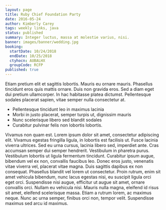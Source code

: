 ```yaml
---
layout: page
title: Ruby Chief Foundation Party
date: 2016-05-24
author: Kimberly Carey
tags: weekly links, java
status: published
summary: Integer luctus, massa at molestie varius, nisi.
banner: images/banner/wedding.jpg
booking:
  startDate: 10/24/2018
  endDate: 10/25/2018
  ctyhocn: AUBALHX
  groupCode: RCFP
published: true
---
```

Etiam pretium elit et sagittis lobortis. Mauris eu ornare mauris. Phasellus tincidunt eros quis mattis ornare. Duis non gravida eros. Sed a diam eget dui pretium ullamcorper. In hac habitasse platea dictumst. Pellentesque sodales placerat sapien, vitae semper nulla consectetur at.

* Pellentesque tincidunt leo in maximus lacinia
* Morbi in justo placerat, semper turpis ut, dignissim mauris
* Nunc scelerisque libero sed blandit sodales
* Curabitur pulvinar felis non lobortis lobortis.

Vivamus non quam est. Lorem ipsum dolor sit amet, consectetur adipiscing elit. Vivamus egestas fringilla ligula, in lobortis est facilisis ut. Fusce lacinia viverra ultrices. Sed eu urna cursus, lacinia libero sed, imperdiet ante. Cras accumsan semper dui semper hendrerit. Vestibulum in pharetra purus. Vestibulum lobortis ut ligula fermentum tincidunt. Curabitur ipsum augue, bibendum vel ex non, convallis faucibus leo. Donec eros justo, venenatis vitae viverra vel, placerat vitae magna. Duis sagittis dapibus ex non consequat.
Phasellus blandit vel lorem ut consectetur. Proin rutrum, enim sit amet vehicula bibendum, nunc lacus egestas nisi, eu suscipit ligula orci eget orci. Suspendisse nisi augue, efficitur ut augue sit amet, ornare convallis orci. Nullam eu vehicula nisi. Mauris nulla magna, eleifend id risus sit amet, eleifend scelerisque massa. Etiam a rutrum lorem, ac maximus neque. Nunc ac urna semper, finibus orci non, tempor velit. Suspendisse maximus sed arcu id maximus.
